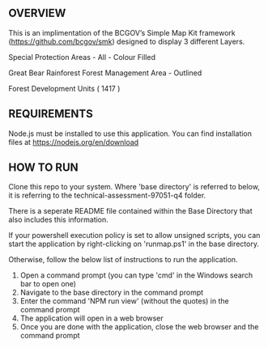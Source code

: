 OVERVIEW
--------------------

This is an implimentation of the BCGOV’s Simple Map Kit framework (https://github.com/bcgov/smk) designed to display 3 different Layers.

Special Protection Areas - All - Colour Filled

Great Bear Rainforest Forest Management Area - Outlined

Forest Development Units ( 1417 )



REQUIREMENTS
--------------------

Node.js must be installed to use this application. You can find installation files at https://nodejs.org/en/download




HOW TO RUN
--------------------

Clone this repo to your system. Where 'base directory' is referred to below, it is referring to the technical-assessment-97051-q4 folder.

There is a seperate README file contained within the Base Directory that also includes this information.

If your powershell execution policy is set to allow unsigned scripts, you can start the application by right-clicking on 'runmap.ps1' in the base directory.

Otherwise, follow the below list of instructions to run the application.
1. Open a command prompt (you can type 'cmd' in the Windows search bar to open one)
2. Navigate to the base directory in the command prompt
3. Enter the command 'NPM run view' (without the quotes) in the command prompt
4. The application will open in a web browser
5. Once you are done with the application, close the web browser and the command prompt
